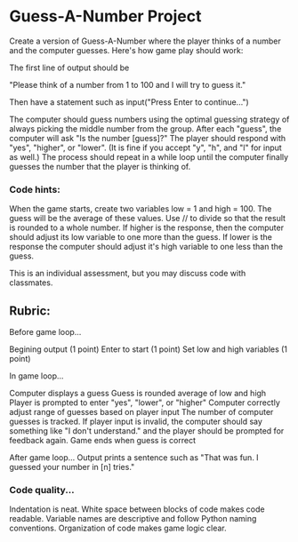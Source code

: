 # Guess-A-Number Project

Create a version of Guess-A-Number where the player thinks of a number and the computer guesses. Here's how game play should work:

The first line of output should be

"Please think of a number from 1 to 100 and I will try to guess it."

Then have a statement such as input("Press Enter to continue...")

The computer should guess numbers using the optimal guessing strategy of always picking the middle number from the group. After each "guess", the computer will ask "Is the number [guess]?" The player should respond with "yes", "higher", or "lower". (It is fine if you accept "y", "h", and "l" for input as well.) The process should repeat in a while loop until the computer finally guesses the number that the player is thinking of.

### Code hints:

When the game starts, create two variables low = 1 and high = 100. The guess will be the average of these values. Use // to divide so that the result is rounded to a whole number. If higher is the response, then the computer should adjust its low variable to one more than the guess. If lower is the response the computer should adjust it's high variable to one less than the guess.

This is an individual assessment, but you may discuss code with classmates.


## Rubric:

Before game loop...

Begining output (1 point)
Enter to start (1 point)
Set low and high variables (1 point)

In game loop...

Computer displays a guess 
Guess is rounded average of low and high
Player is prompted to enter "yes", "lower", or "higher"
Computer correctly adjust range of guesses based on player input
The number of computer guesses is tracked.
If player input is invalid, the computer should say something like "I don't understand." and the player should be prompted for feedback again.
Game ends when guess is correct

After game loop...
Output prints a sentence such as "That was fun. I guessed your number in [n] tries."


### Code quality...

Indentation is neat. White space between blocks of code makes code readable.
Variable names are descriptive and follow Python naming conventions.
Organization of code makes game logic clear.
